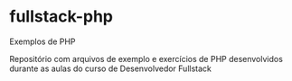 # fullstack-php
 Exemplos de PHP

 Repositório com arquivos de exemplo e exercícios de PHP desenvolvidos durante as aulas do curso de Desenvolvedor Fullstack
